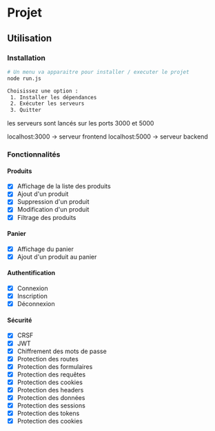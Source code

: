 # Projet

## Utilisation

### Installation

```bash
# Un menu va apparaitre pour installer / executer le projet
node run.js

Choisissez une option :
 1. Installer les dépendances
 2. Exécuter les serveurs
 3. Quitter
```
les serveurs sont lancés sur les ports 3000 et 5000

localhost:3000 -> serveur frontend
localhost:5000 -> serveur backend

### Fonctionnalités

#### Produits
- [x] Affichage de la liste des produits
- [x] Ajout d'un produit
- [x] Suppression d'un produit
- [x] Modification d'un produit
- [x] Filtrage des produits

#### Panier
- [x] Affichage du panier
- [x] Ajout d'un produit au panier

#### Authentification
- [x] Connexion
- [x] Inscription
- [x] Déconnexion

#### Sécurité
- [x] CRSF
- [x] JWT
- [x] Chiffrement des mots de passe
- [x] Protection des routes
- [x] Protection des formulaires
- [x] Protection des requêtes
- [x] Protection des cookies
- [x] Protection des headers
- [x] Protection des données
- [x] Protection des sessions
- [x] Protection des tokens
- [x] Protection des cookies